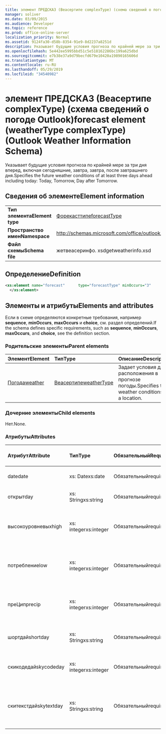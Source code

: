 ```yaml
---
title: элемент ПРЕДСКАЗ (Веасертипе complexType) (схема сведений о погоде Outlook)
manager: soliver
ms.date: 03/09/2015
ms.audience: Developer
ms.topic: reference
ms.prod: office-online-server
localization_priority: Normal
ms.assetid: 9124fa30-d58b-8354-91e9-8d2237a8251d
description: Указывает будущие условия прогноза по крайней мере за три дня вперед, включая сегодняшние, завтра, завтра, после завтрашнего дня.
ms.openlocfilehash: 5e442ee5995bbd51c5e518162286bc199a625dbd
ms.sourcegitcommit: e7b38e37a9d79becfd679e10420a19890165606d
ms.translationtype: MT
ms.contentlocale: ru-RU
ms.lasthandoff: 05/29/2019
ms.locfileid: "34540982"
---
```

# <a name="forecast-element-weathertype-complextype-outlook-weather-information-schema"></a><span data-ttu-id="de56c-103">элемент ПРЕДСКАЗ (Веасертипе complexType) (схема сведений о погоде Outlook)</span><span class="sxs-lookup"><span data-stu-id="de56c-103">forecast element (weatherType complexType) (Outlook Weather Information Schema)</span></span>

<span data-ttu-id="de56c-104">Указывает будущие условия прогноза по крайней мере за три дня вперед, включая сегодняшние, завтра, завтра, после завтрашнего дня.</span><span class="sxs-lookup"><span data-stu-id="de56c-104">Specifies the future weather conditions of at least three days ahead including today: Today, Tomorrow, Day after Tomorrow.</span></span>
  
## <a name="element-information"></a><span data-ttu-id="de56c-105">Сведения об элементе</span><span class="sxs-lookup"><span data-stu-id="de56c-105">Element information</span></span>

|||
|:-----|:-----|
|<span data-ttu-id="de56c-106">**Тип элемента**</span><span class="sxs-lookup"><span data-stu-id="de56c-106">**Element type**</span></span> <br/> |[<span data-ttu-id="de56c-107">Форекасттипе</span><span class="sxs-lookup"><span data-stu-id="de56c-107">forecastType</span></span>](forecasttype-complextype-outlook-weather-information-schema.md) <br/> |
|<span data-ttu-id="de56c-108">**Пространство имен**</span><span class="sxs-lookup"><span data-stu-id="de56c-108">**Namespace**</span></span> <br/> |http://schemas.microsoft.com/office/outlook/15/getweatherinfo.xsd  <br/> |
|<span data-ttu-id="de56c-109">**Файл схемы**</span><span class="sxs-lookup"><span data-stu-id="de56c-109">**Schema file**</span></span> <br/> |<span data-ttu-id="de56c-110">жетвеасеринфо. xsd</span><span class="sxs-lookup"><span data-stu-id="de56c-110">getweatherinfo.xsd</span></span>  <br/> |
   
## <a name="definition"></a><span data-ttu-id="de56c-111">Определение</span><span class="sxs-lookup"><span data-stu-id="de56c-111">Definition</span></span>

```XML
<xs:element name="forecast"      type="forecastType" minOccurs="3"     maxOccurs="unbounded"    >
  </xs:element>  

```

## <a name="elements-and-attributes"></a><span data-ttu-id="de56c-112">Элементы и атрибуты</span><span class="sxs-lookup"><span data-stu-id="de56c-112">Elements and attributes</span></span>

<span data-ttu-id="de56c-113">Если в схеме определяются конкретные требования, например **sequence**, **minOccurs**, **maxOccurs** и **choice**, см. раздел определений.</span><span class="sxs-lookup"><span data-stu-id="de56c-113">If the schema defines specific requirements, such as **sequence**, **minOccurs**, **maxOccurs**, and **choice**, see the definition section.</span></span> 
  
### <a name="parent-elements"></a><span data-ttu-id="de56c-114">Родительские элементы</span><span class="sxs-lookup"><span data-stu-id="de56c-114">Parent elements</span></span>

|<span data-ttu-id="de56c-115">**Элемент**</span><span class="sxs-lookup"><span data-stu-id="de56c-115">**Element**</span></span>|<span data-ttu-id="de56c-116">**Тип**</span><span class="sxs-lookup"><span data-stu-id="de56c-116">**Type**</span></span>|<span data-ttu-id="de56c-117">**Описание**</span><span class="sxs-lookup"><span data-stu-id="de56c-117">**Description**</span></span>|
|:-----|:-----|:-----|
|[<span data-ttu-id="de56c-118">Погода</span><span class="sxs-lookup"><span data-stu-id="de56c-118">weather</span></span>](weather-element-weatherdata-elementoutlook-weather-information-schema.md) <br/> |[<span data-ttu-id="de56c-119">Веасертипе</span><span class="sxs-lookup"><span data-stu-id="de56c-119">weatherType</span></span>](weathertype-complextype-outlook-weather-information-schema.md) <br/> |<span data-ttu-id="de56c-120">Задает условия для расположения в прогнозе погоды.</span><span class="sxs-lookup"><span data-stu-id="de56c-120">Specifies the weather conditions of a location.</span></span>  <br/> |
   
### <a name="child-elements"></a><span data-ttu-id="de56c-121">Дочерние элементы</span><span class="sxs-lookup"><span data-stu-id="de56c-121">Child elements</span></span>

<span data-ttu-id="de56c-122">Нет.</span><span class="sxs-lookup"><span data-stu-id="de56c-122">None.</span></span>
  
### <a name="attributes"></a><span data-ttu-id="de56c-123">Атрибуты</span><span class="sxs-lookup"><span data-stu-id="de56c-123">Attributes</span></span>

|<span data-ttu-id="de56c-124">**Атрибут**</span><span class="sxs-lookup"><span data-stu-id="de56c-124">**Attribute**</span></span>|<span data-ttu-id="de56c-125">**Тип**</span><span class="sxs-lookup"><span data-stu-id="de56c-125">**Type**</span></span>|<span data-ttu-id="de56c-126">**Обязательный**</span><span class="sxs-lookup"><span data-stu-id="de56c-126">**Required**</span></span>|<span data-ttu-id="de56c-127">**Описание**</span><span class="sxs-lookup"><span data-stu-id="de56c-127">**Description**</span></span>|<span data-ttu-id="de56c-128">**Возможные значения**</span><span class="sxs-lookup"><span data-stu-id="de56c-128">**Possible values**</span></span>|
|:-----|:-----|:-----|:-----|:-----|
|<span data-ttu-id="de56c-129">date</span><span class="sxs-lookup"><span data-stu-id="de56c-129">date</span></span>  <br/> |<span data-ttu-id="de56c-130">xs: Date</span><span class="sxs-lookup"><span data-stu-id="de56c-130">xs:date</span></span>  <br/> |<span data-ttu-id="de56c-131">Обязательный</span><span class="sxs-lookup"><span data-stu-id="de56c-131">required</span></span>  <br/> |<span data-ttu-id="de56c-132">Указывает дату для прогноза.</span><span class="sxs-lookup"><span data-stu-id="de56c-132">Specifies the date for the forecast.</span></span>  <br/> |<span data-ttu-id="de56c-133">Значение типа xs: Date</span><span class="sxs-lookup"><span data-stu-id="de56c-133">A value of the type xs:date</span></span>  <br/> |
|<span data-ttu-id="de56c-134">открыт</span><span class="sxs-lookup"><span data-stu-id="de56c-134">day</span></span>  <br/> |<span data-ttu-id="de56c-135">xs: String</span><span class="sxs-lookup"><span data-stu-id="de56c-135">xs:string</span></span>  <br/> |<span data-ttu-id="de56c-136">Обязательный</span><span class="sxs-lookup"><span data-stu-id="de56c-136">required</span></span>  <br/> |<span data-ttu-id="de56c-137">Указывает день для прогноза.</span><span class="sxs-lookup"><span data-stu-id="de56c-137">Specifies a day for the forecast.</span></span>  <br/> |<span data-ttu-id="de56c-138">Значение типа xs: String.</span><span class="sxs-lookup"><span data-stu-id="de56c-138">A value of the type xs:string</span></span>  <br/> |
|<span data-ttu-id="de56c-139">высокоуровневых</span><span class="sxs-lookup"><span data-stu-id="de56c-139">high</span></span>  <br/> |<span data-ttu-id="de56c-140">xs: integer</span><span class="sxs-lookup"><span data-stu-id="de56c-140">xs:integer</span></span>  <br/> |<span data-ttu-id="de56c-141">Обязательный</span><span class="sxs-lookup"><span data-stu-id="de56c-141">required</span></span>  <br/> |<span data-ttu-id="de56c-142">Указывает прогнозируемую максимальную температуру.</span><span class="sxs-lookup"><span data-stu-id="de56c-142">Specifies the forecasted highest temperature.</span></span>  <br/> |<span data-ttu-id="de56c-143">Значение типа xs: integer</span><span class="sxs-lookup"><span data-stu-id="de56c-143">A value of the type xs:integer</span></span>  <br/> |
|<span data-ttu-id="de56c-144">потребление</span><span class="sxs-lookup"><span data-stu-id="de56c-144">low</span></span>  <br/> |<span data-ttu-id="de56c-145">xs: integer</span><span class="sxs-lookup"><span data-stu-id="de56c-145">xs:integer</span></span>  <br/> |<span data-ttu-id="de56c-146">Обязательный</span><span class="sxs-lookup"><span data-stu-id="de56c-146">required</span></span>  <br/> |<span data-ttu-id="de56c-147">Указывает прогнозируемую минимальную температуру.</span><span class="sxs-lookup"><span data-stu-id="de56c-147">Specifies the forecasted lowest temperature.</span></span>  <br/> |<span data-ttu-id="de56c-148">Значение типа xs: integer</span><span class="sxs-lookup"><span data-stu-id="de56c-148">A value of the type xs:integer</span></span>  <br/> |
|<span data-ttu-id="de56c-149">преЦип</span><span class="sxs-lookup"><span data-stu-id="de56c-149">precip</span></span>  <br/> |<span data-ttu-id="de56c-150">xs: integer</span><span class="sxs-lookup"><span data-stu-id="de56c-150">xs:integer</span></span>  <br/> |<span data-ttu-id="de56c-151">Обязательный</span><span class="sxs-lookup"><span data-stu-id="de56c-151">required</span></span>  <br/> |<span data-ttu-id="de56c-152">Указывает процентное отношение возможности преЦипитатион.</span><span class="sxs-lookup"><span data-stu-id="de56c-152">Specifies the percentage possibility of precipitation.</span></span>  <br/> |<span data-ttu-id="de56c-153">Значение типа xs: integer</span><span class="sxs-lookup"><span data-stu-id="de56c-153">A value of the type xs:integer</span></span>  <br/> |
|<span data-ttu-id="de56c-154">шортдай</span><span class="sxs-lookup"><span data-stu-id="de56c-154">shortday</span></span>  <br/> |<span data-ttu-id="de56c-155">xs: String</span><span class="sxs-lookup"><span data-stu-id="de56c-155">xs:string</span></span>  <br/> |<span data-ttu-id="de56c-156">Обязательный</span><span class="sxs-lookup"><span data-stu-id="de56c-156">required</span></span>  <br/> |<span data-ttu-id="de56c-157">Указывает день в сокращенной форме.</span><span class="sxs-lookup"><span data-stu-id="de56c-157">Specifies a day in abbreviated form.</span></span>  <br/> |<span data-ttu-id="de56c-158">Значение типа xs: String.</span><span class="sxs-lookup"><span data-stu-id="de56c-158">A value of the type xs:string</span></span>  <br/> |
|<span data-ttu-id="de56c-159">скикодедай</span><span class="sxs-lookup"><span data-stu-id="de56c-159">skycodeday</span></span>  <br/> |<span data-ttu-id="de56c-160">xs: integer</span><span class="sxs-lookup"><span data-stu-id="de56c-160">xs:integer</span></span>  <br/> |<span data-ttu-id="de56c-161">Обязательный</span><span class="sxs-lookup"><span data-stu-id="de56c-161">required</span></span>  <br/> |<span data-ttu-id="de56c-162">Указывает код для прогнозируемых условий.</span><span class="sxs-lookup"><span data-stu-id="de56c-162">Specifies a code for the forecasted conditions.</span></span>  <br/> |<span data-ttu-id="de56c-163">Значение типа xs: integer</span><span class="sxs-lookup"><span data-stu-id="de56c-163">A value of the type xs:integer</span></span>  <br/> |
|<span data-ttu-id="de56c-164">скитекстдай</span><span class="sxs-lookup"><span data-stu-id="de56c-164">skytextday</span></span>  <br/> |<span data-ttu-id="de56c-165">xs: String</span><span class="sxs-lookup"><span data-stu-id="de56c-165">xs:string</span></span>  <br/> |<span data-ttu-id="de56c-166">Обязательный</span><span class="sxs-lookup"><span data-stu-id="de56c-166">required</span></span>  <br/> |<span data-ttu-id="de56c-167">Указывает одно на два слова, описывающих прогнозируемые условия.</span><span class="sxs-lookup"><span data-stu-id="de56c-167">Specifies one to two words that describe the forecasted conditions.</span></span>  <br/> |<span data-ttu-id="de56c-168">Значение типа xs: String.</span><span class="sxs-lookup"><span data-stu-id="de56c-168">A value of the type xs:string</span></span>  <br/> |
   

